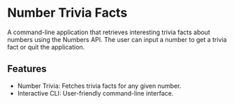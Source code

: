 # Number Trivia Facts
A command-line application that retrieves interesting trivia facts about numbers using the Numbers API. The user can input a number to get a trivia fact or quit the application.

## Features
+ Number Trivia: Fetches trivia facts for any given number.
+ Interactive CLI: User-friendly command-line interface.
